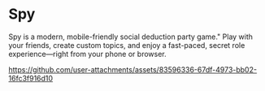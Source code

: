 # Spy

Spy is a modern, mobile-friendly social deduction party game." Play with your friends, create custom topics, and enjoy a fast-paced, secret role experience—right from your phone or browser.



https://github.com/user-attachments/assets/83596336-67df-4973-bb02-16fc3f916d10

